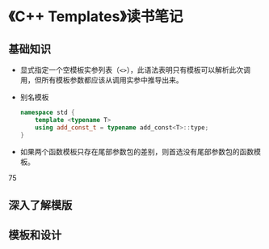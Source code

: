 # 《C++ Templates》读书笔记

## 基础知识

- 显式指定一个空模板实参列表（`<>`），此语法表明只有模板可以解析此次调用，但所有模板参数都应该从调用实参中推导出来。

- 别名模板

  ```cpp
  namespace std {
      template <typename T>
      using add_const_t = typename add_const<T>::type;
  }
  ```

- 如果两个函数模板只存在尾部参数包的差别，则首选没有尾部参数包的函数模板。

75

## 深入了解模版

## 模板和设计

